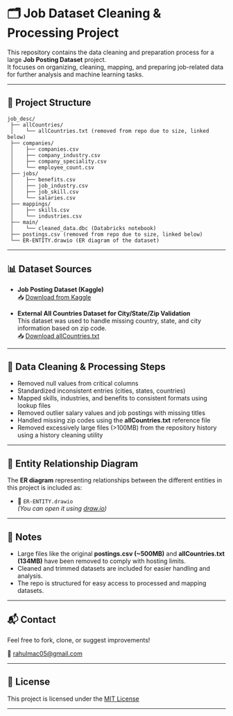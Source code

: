 # 🗂️ Job Dataset Cleaning & Processing Project

This repository contains the data cleaning and preparation process for a large **Job Posting Dataset** project.  
It focuses on organizing, cleaning, mapping, and preparing job-related data for further analysis and machine learning tasks.

---

## 📌 Project Structure

```text
job_desc/
 ├── allCountries/
 │    └── allCountries.txt (removed from repo due to size, linked below)
 ├── companies/
 │    ├── companies.csv
 │    ├── company_industry.csv
 │    ├── company_speciality.csv
 │    └── employee_count.csv
 ├── jobs/
 │    ├── benefits.csv
 │    ├── job_industry.csv
 │    ├── job_skill.csv
 │    └── salaries.csv
 ├── mappings/
 │    ├── skills.csv
 │    └── industries.csv
 ├── main/
 │    └── cleaned_data.dbc (Databricks notebook)
 ├── postings.csv (removed from repo due to size, linked below)
 └── ER-ENTITY.drawio (ER diagram of the dataset)
```

---

## 📊 Dataset Sources  

- **Job Posting Dataset (Kaggle)**  
  📥 [Download from Kaggle](https://www.kaggle.com/datasets/arshkon/linkedin-job-postings)

- **External All Countries Dataset for City/State/Zip Validation**  
  This dataset was used to handle missing country, state, and city information based on zip code.  
  📥 [Download allCountries.txt](http://download.geonames.org/export/zip/allCountries.zip)

---

## 📖 Data Cleaning & Processing Steps

- Removed null values from critical columns  
- Standardized inconsistent entries (cities, states, countries)  
- Mapped skills, industries, and benefits to consistent formats using lookup files  
- Removed outlier salary values and job postings with missing titles  
- Handled missing zip codes using the **allCountries.txt** reference file  
- Removed excessively large files (>100MB) from the repository history using a history cleaning utility  

---

## 📐 Entity Relationship Diagram

The **ER diagram** representing relationships between the different entities in this project is included as:

- 📄 `ER-ENTITY.drawio`  
*(You can open it using [draw.io](https://app.diagrams.net/))*

---

## 📎 Notes

- Large files like the original **postings.csv (~500MB)** and **allCountries.txt (134MB)** have been removed to comply with hosting limits.
- Cleaned and trimmed datasets are included for easier handling and analysis.
- The repo is structured for easy access to processed and mapping datasets.

---

## 📬 Contact  

Feel free to fork, clone, or suggest improvements!  

📧 rahulmac05@gmail.com  

---

## 📄 License  

This project is licensed under the [MIT License](https://choosealicense.com/licenses/mit/)

---

